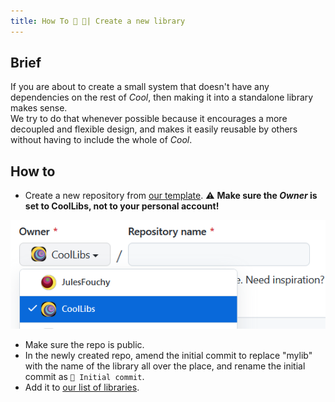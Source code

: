 ```yaml
---
title: How To ᲼ ᲼| Create a new library
---
```


## Brief

If you are about to create a small system that doesn't have any dependencies on the rest of *Cool*, then making it into a standalone library makes sense.<br/>
We try to do that whenever possible because it encourages a more decoupled and flexible design, and makes it easily reusable by others without having to include the whole of *Cool*.

## How to

- Create a new repository from [our template](https://github.com/CoolLibs/library-template). ⚠️ **Make sure the _Owner_ is set to CoolLibs, not to your personal account!**

![](./img/set_owner_to_coollibs.png)
- Make sure the repo is public.
- In the newly created repo, amend the initial commit to replace "mylib" with the name of the library all over the place, and rename the initial commit as `🎉 Initial commit`.
- Add it to [our list of libraries](https://github.com/CoolLibs/.github/edit/main/profile/README.md).